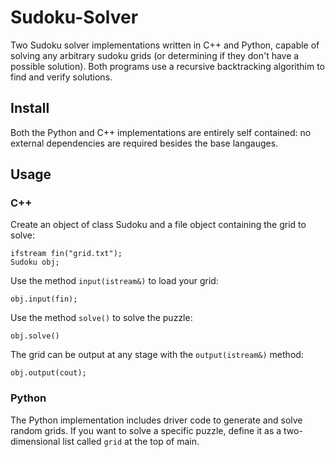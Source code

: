 # Sudoku-Solver
Two Sudoku solver implementations written in C++ and Python, capable of solving any arbitrary sudoku grids (or determining if they don't have a possible solution). Both programs use a recursive backtracking algorithim to find and verify solutions.

## Install
Both the Python and C++ implementations are entirely self contained: no external dependencies are required besides the base langauges.

## Usage

### C++

Create an object of class Sudoku and a file object containing the grid to solve:
```
ifstream fin("grid.txt");
Sudoku obj;
```
Use the method `input(istream&)` to load your grid:
```
obj.input(fin);
```
Use the method `solve()` to solve the puzzle:
```
obj.solve()
```
The grid can be output at any stage with the `output(istream&)` method:
```
obj.output(cout);
```


### Python

The Python implementation includes driver code to generate and solve random grids. If you want to solve a specific puzzle, define it as a two-dimensional list called `grid` at the top of main.
